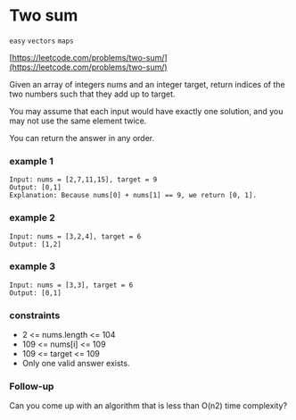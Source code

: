 # Two sum
`easy` `vectors` `maps`</br>

[https://leetcode.com/problems/two-sum/](https://leetcode.com/problems/two-sum/)

Given an array of integers nums and an integer target, return indices of the two numbers such that they add up to target.

You may assume that each input would have exactly one solution, and you may not use the same element twice.

You can return the answer in any order.

### example 1
```
Input: nums = [2,7,11,15], target = 9
Output: [0,1]
Explanation: Because nums[0] + nums[1] == 9, we return [0, 1].
```
### example 2
```
Input: nums = [3,2,4], target = 6
Output: [1,2]
```
### example 3
```
Input: nums = [3,3], target = 6
Output: [0,1]
```

### constraints
- 2 <= nums.length <= 104
- 109 <= nums[i] <= 109
- 109 <= target <= 109
- Only one valid answer exists.

### Follow-up
Can you come up with an algorithm that is less than O(n2) time complexity?